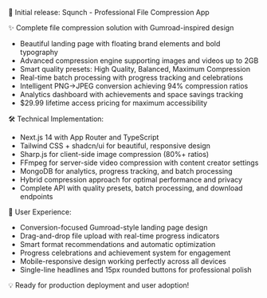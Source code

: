 🚀 Initial release: Squnch - Professional File Compression App

✨ Complete file compression solution with Gumroad-inspired design
- Beautiful landing page with floating brand elements and bold typography
- Advanced compression engine supporting images and videos up to 2GB
- Smart quality presets: High Quality, Balanced, Maximum Compression
- Real-time batch processing with progress tracking and celebrations
- Intelligent PNG→JPEG conversion achieving 94% compression ratios
- Analytics dashboard with achievements and space savings tracking
- $29.99 lifetime access pricing for maximum accessibility

🛠️ Technical Implementation:
- Next.js 14 with App Router and TypeScript
- Tailwind CSS + shadcn/ui for beautiful, responsive design
- Sharp.js for client-side image compression (80%+ ratios)
- FFmpeg for server-side video compression with content creator settings
- MongoDB for analytics, progress tracking, and batch processing
- Hybrid compression approach for optimal performance and privacy
- Complete API with quality presets, batch processing, and download endpoints

🎯 User Experience:
- Conversion-focused Gumroad-style landing page design
- Drag-and-drop file upload with real-time progress indicators
- Smart format recommendations and automatic optimization
- Progress celebrations and achievement system for engagement
- Mobile-responsive design working perfectly across all devices
- Single-line headlines and 15px rounded buttons for professional polish

💡 Ready for production deployment and user adoption!